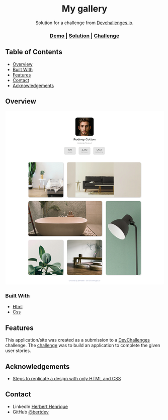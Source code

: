 <!-- Please update value in the {}  -->

<h1 align="center">My gallery</h1>

<div align="center">
   Solution for a challenge from  <a href="http://devchallenges.io" target="_blank">Devchallenges.io</a>.
</div>

<div align="center">
  <h3>
    <a href="https://bertdev.github.io/devchallenges-my-gallery/">
      Demo
    </a>
    <span> | </span>
    <a href="https://github.com/bertdev/devchallenges-my-gallery/">
      Solution
    </a>
    <span> | </span>
    <a href="https://devchallenges.io/challenges/gcbWLxG6wdennelX7b8I">
      Challenge
    </a>
  </h3>
</div>

<!-- TABLE OF CONTENTS -->

## Table of Contents

- [Overview](#overview)
- [Built With](#built-with)
- [Features](#features)
- [Contact](#contact)
- [Acknowledgements](#acknowledgements)

<!-- OVERVIEW -->

## Overview

![screenshot](https://raw.githubusercontent.com/bertdev/devchallenges-my-gallery/master/src/images/demo/Screenshot%202021-08-11%20at%2016-24-19%20My%20gallery.png)

### Built With

<!-- This section should list any major frameworks that you built your project using. Here are a few examples.-->

- [Html](https://www.w3schools.com/html/)
- [Css](https://www.w3schools.com/css/)

## Features

<!-- List the features of your application or follow the template. Don't share the figma file here :) -->

This application/site was created as a submission to a [DevChallenges](https://devchallenges.io/challenges) challenge. The [challenge](https://devchallenges.io/challenges/gcbWLxG6wdennelX7b8I) was to build an application to complete the given user stories.


## Acknowledgements

<!-- This section should list any articles or add-ons/plugins that helps you to complete the project. This is optional but it will help you in the future. For exmpale -->

- [Steps to replicate a design with only HTML and CSS](https://devchallenges-blogs.web.app/how-to-replicate-design/)

## Contact

- LinkedIn [Herbert Henrique](https://www.linkedin.com/in/herbert-henrique/)
- GitHub [@bertdev](https://github.com/bertdev)

